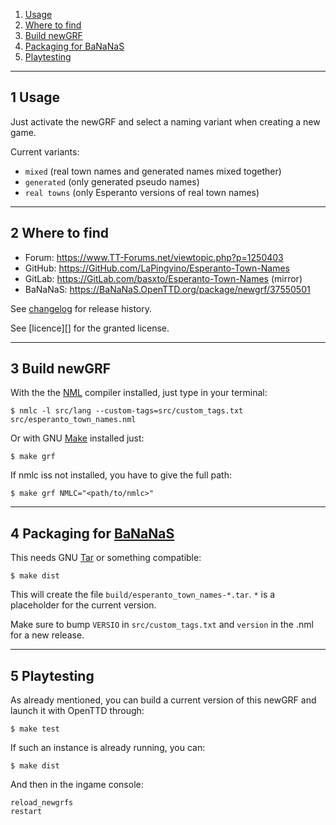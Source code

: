 1. [Usage][]
2. [Where to find][]
3. [Build newGRF][]
4. [Packaging for BaNaNaS][]
5. [Playtesting][]

-------
1 Usage
-------

Just activate the newGRF and select a naming variant when creating a new game.

Current variants:
- `mixed` (real town names and generated names mixed together)
- `generated` (only generated pseudo names)
- `real towns` (only Esperanto versions of real town names)

---------------
2 Where to find
---------------

- Forum:   https://www.TT-Forums.net/viewtopic.php?p=1250403
- GitHub:  https://GitHub.com/LaPingvino/Esperanto-Town-Names
- GitLab:  https://GitLab.com/basxto/Esperanto-Town-Names (mirror)
- BaNaNaS: https://BaNaNaS.OpenTTD.org/package/newgrf/37550501

See [changelog][] for release history.

See [licence][] for the granted license.

--------------
3 Build newGRF
--------------

With the the [NML][] compiler installed, just type in your terminal:

    $ nmlc -l src/lang --custom-tags=src/custom_tags.txt src/esperanto_town_names.nml

Or with GNU [Make][] installed just:

    $ make grf

If nmlc iss not installed, you have to give the full path:

    $ make grf NMLC="<path/to/nmlc>"

---------------------------
4 Packaging for [BaNaNaS][]
---------------------------

This needs GNU [Tar][] or something compatible:

    $ make dist

This will create the file `build/esperanto_town_names-*.tar`.
`*` is a placeholder for the current version.

Make sure to bump `VERSIO` in `src/custom_tags.txt`
and `version` in the .nml for a new release.

---------------------------
5 Playtesting
---------------------------

As already mentioned, you can build a current version of this newGRF
and launch it with OpenTTD through:

    $ make test

If such an instance is already running, you can:

    $ make dist

And then in the ingame console:

    reload_newgrfs
    restart

[changelog]:             CHANGELOG.md
[license]:               LICENSE.md
[NML]:                   https://github.com/OpenTTD/NML
[Make]:                  https://www.GNU.org/software/Make/
[BaNaNaS]:               https://BaNaNaS.OpenTTD.org/
[Tar]:                   https://www.GNU.org/software/Tar/

[Usage]:                 #1-usage
[Where to find]:         #2-where-to-find
[Build newGRF]:          #3-build-newgrf
[Packaging for BaNaNaS]: #4-packaging-for-bananas
[Playtesting]:           #5-playtesting